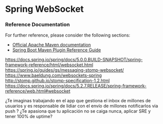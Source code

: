 # Spring WebSocket






















### Reference Documentation
For further reference, please consider the following sections:

* [Official Apache Maven documentation](https://maven.apache.org/guides/index.html)
* [Spring Boot Maven Plugin Reference Guide](https://docs.spring.io/spring-boot/docs/2.2.8.RELEASE/maven-plugin/)

https://docs.spring.io/spring/docs/5.0.0.BUILD-SNAPSHOT/spring-framework-reference/html/websocket.html
https://spring.io/guides/gs/messaging-stomp-websocket/
https://www.baeldung.com/websockets-spring
http://stomp.github.io/stomp-specification-1.2.html
https://docs.spring.io/spring/docs/5.2.7.RELEASE/spring-framework-reference/web.html#websocket

¿Te imaginas trabajando en el app que gestiona el inbox de millones de usuarios y es responsable de lidiar con el envío de millones notificarlos via push ?
 ¿Te apasiona que tu aplicación no se caiga nunca, aplicar SRE y tener 100% de uptime?